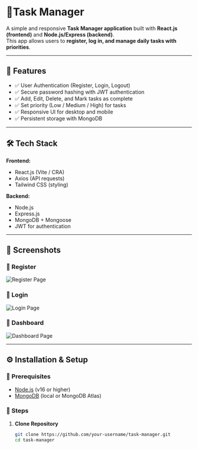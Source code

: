 # 📌Task Manager

A simple and responsive **Task Manager application** built with **React.js (frontend)** and **Node.js/Express (backend)**.  
This app allows users to **register, log in, and manage daily tasks with priorities**.

---

## 🚀 Features
- ✅ User Authentication (Register, Login, Logout)  
- ✅ Secure password hashing with JWT authentication  
- ✅ Add, Edit, Delete, and Mark tasks as complete  
- ✅ Set priority (Low / Medium / High) for tasks  
- ✅ Responsive UI for desktop and mobile  
- ✅ Persistent storage with MongoDB  

---

## 🛠️ Tech Stack
**Frontend:**  
- React.js (Vite / CRA)  
- Axios (API requests)  
- Tailwind CSS (styling)  

**Backend:**  
- Node.js  
- Express.js  
- MongoDB + Mongoose  
- JWT for authentication  

---

## 📸 Screenshots

### 🔹 Register
![Register Page](Screenshot_2025-09-01-12-15-40-574_com.android.chrome.jpg)

### 🔹 Login
![Login Page](Screenshot_2025-09-01-12-15-31-715_com.android.chrome.jpg)

### 🔹 Dashboard
![Dashboard Page](Screenshot_2025-09-01-12-15-24-416_com.android.chrome.jpg)

---

## ⚙️ Installation & Setup

### 🔑 Prerequisites
- [Node.js](https://nodejs.org/) (v16 or higher)  
- [MongoDB](https://www.mongodb.com/) (local or MongoDB Atlas)  

### 🔧 Steps
1. **Clone Repository**
   ```bash
   git clone https://github.com/your-username/task-manager.git
   cd task-manager
